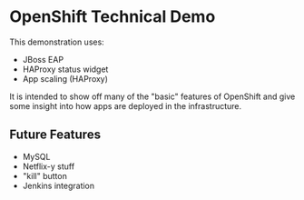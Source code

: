 # OpenShift Technical Demo
This demonstration uses:

* JBoss EAP
* HAProxy status widget
* App scaling (HAProxy)

It is intended to show off many of the "basic" features of OpenShift and give
some insight into how apps are deployed in the infrastructure.

## Future Features
* MySQL
* Netflix-y stuff
* "kill" button
* Jenkins integration

